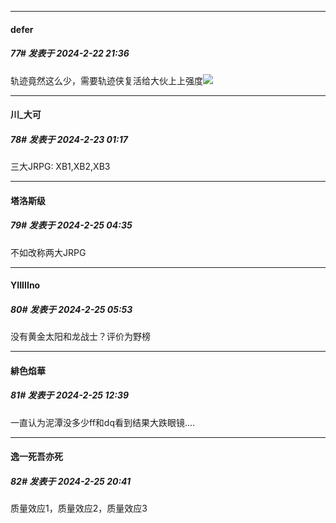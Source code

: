﻿
*****

####  defer  
##### 77#       发表于 2024-2-22 21:36

轨迹竟然这么少，需要轨迹侠复活给大伙上上强度<img src="https://static.saraba1st.com/image/smiley/face2017/126.png" referrerpolicy="no-referrer">


*****

####  川_大可  
##### 78#       发表于 2024-2-23 01:17

三大JRPG: XB1,XB2,XB3


*****

####  塔洛斯级  
##### 79#       发表于 2024-2-25 04:35

不如改称两大JRPG


*****

####  YIIIIIno  
##### 80#       发表于 2024-2-25 05:53

没有黄金太阳和龙战士？评价为野榜


*****

####  緋色焰華  
##### 81#       发表于 2024-2-25 12:39

一直认为泥潭没多少ff和dq看到结果大跌眼镜.... 


*****

####  逸一死吾亦死  
##### 82#       发表于 2024-2-25 20:41

质量效应1，质量效应2，质量效应3

